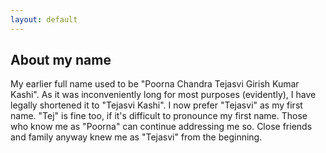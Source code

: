 ```yaml
---
layout: default
---
```


## About my name

My earlier full name used to be "Poorna Chandra Tejasvi Girish Kumar Kashi". As it was inconveniently long for most purposes (evidently), I have legally shortened it to "Tejasvi Kashi". I now prefer "Tejasvi" as my first name. "Tej" is fine too, if it's difficult to pronounce my first name. Those who know me as "Poorna" can continue addressing me so. Close friends and family anyway knew me as "Tejasvi" from the beginning.

